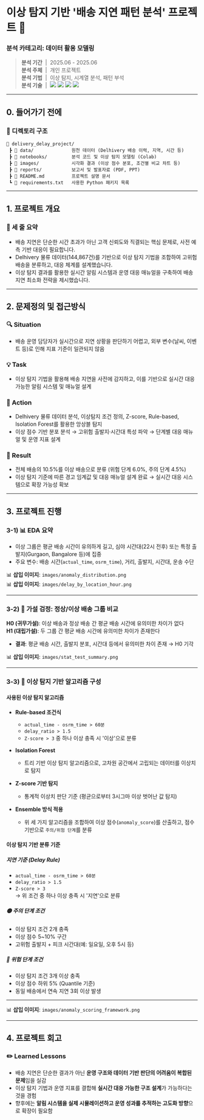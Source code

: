 # 이상 탐지 기반 '배송 지연 패턴 분석' 프로젝트 🚚

### 분석 카테고리: 데이터 활용 모델링
> **분석 기간** &nbsp;|&nbsp;  2025.06 - 2025.06 <br/>
> **분석 주체** &nbsp;|&nbsp;  개인 프로젝트 <br/>
> **분석 기법** &nbsp;|&nbsp;  이상 탐지, 시계열 분석, 패턴 부석 <br/>
> **분석 기술** &nbsp;|&nbsp;  <img src="https://img.shields.io/badge/Python-3776AB?style=flat&logo=python&logoColor=white"/> <img src="https://img.shields.io/badge/Scikit--learn-F7931E?style=flat&logo=scikit-learn&logoColor=white"/> <img src="https://img.shields.io/badge/Numpy-013243?style=flat&logo=numpy&logoColor=white"/> <img src="https://img.shields.io/badge/Matplotlib-11557C?style=flat&logo=matplotlib&logoColor=white"/>

---

## 0. 들어가기 전에

### 📂 디렉토리 구조

```plaintext
📁 delivery_delay_project/
 ┣ 📁 data/              원천 데이터 (Delhivery 배송 이력, 지역, 시간 등)
 ┣ 📁 notebooks/         분석 코드 및 이상 탐지 모델링 (Colab)
 ┣ 📁 images/            시각화 결과 (이상 점수 분포, 조건별 비교 차트 등)
 ┣ 📁 reports/           보고서 및 발표자료 (PDF, PPT)
 ┣ 📄 README.md          프로젝트 설명 문서
 ┗ 📄 requirements.txt   사용한 Python 패키지 목록
```

---
## 1. 프로젝트 개요

### 📌 세 줄 요약
- 배송 지연은 단순한 시간 초과가 아닌 고객 신뢰도와 직결되는 핵심 문제로, 사전 예측 기반 대응이 필요합니다.  
- Delhivery 물류 데이터(144,867건)를 기반으로 이상 탐지 기법을 조합하여 고위험 배송을 분류하고, 대응 체계를 설계했습니다.  
- 이상 탐지 결과를 활용한 실시간 알림 시스템과 운영 대응 매뉴얼을 구축하여 배송 지연 최소화 전략을 제시했습니다.

---

## 2. 문제정의 및 접근방식

### 🔍 Situation
- 배송 운영 담당자가 실시간으로 지연 상황을 판단하기 어렵고, 외부 변수(날씨, 이벤트 등)로 인해 지표 기준이 일관되지 않음

### 💡 Task
- 이상 탐지 기법을 활용해 배송 지연을 사전에 감지하고, 이를 기반으로 실시간 대응 가능한 알림 시스템 및 매뉴얼 설계

### 🏃 Action
- Delhivery 물류 데이터 분석, 이상탐지 조건 정의, Z-score, Rule-based, Isolation Forest를 활용한 앙상블 탐지  
- 이상 점수 기반 분포 분석 → 고위험 출발지·시간대 특성 파악 → 단계별 대응 매뉴얼 및 운영 지표 설계

### 🚀 Result
- 전체 배송의 10.5%를 이상 배송으로 분류 (위험 단계 6.0%, 주의 단계 4.5%)  
- 이상 탐지 기준에 따른 경고 임계값 및 대응 매뉴얼 설계 완료 → 실시간 대응 시스템으로 확장 가능성 확보

---

## 3. 프로젝트 진행

### 3-1) 📊 EDA 요약

- 이상 그룹은 평균 배송 시간이 유의하게 길고, 심야 시간대(22시 전후) 또는 특정 출발지(Gurgaon, Bangalore 등)에 집중  
- 주요 변수: 배송 시간(`actual_time`, `osrm_time`), 거리, 출발지, 시간대, 운송 수단  

📊 **삽입 이미지**: `images/anomaly_distribution.png`  
📊 **삽입 이미지**: `images/delay_by_location_hour.png`

---

### 3-2) 🧪 가설 검정: 정상/이상 배송 그룹 비교

**H0 (귀무가설)**: 이상 배송과 정상 배송 간 평균 배송 시간에 유의미한 차이가 없다  
**H1 (대립가설)**: 두 그룹 간 평균 배송 시간에 유의미한 차이가 존재한다  

- **결과**: 평균 배송 시간, 출발지 분포, 시간대 등에서 유의미한 차이 존재 → H0 기각  

📊 **삽입 이미지**: `images/stat_test_summary.png`

---

### 3-3) 🤖 이상 탐지 기반 알고리즘 구성

#### 사용된 이상 탐지 알고리즘

- **Rule-based 조건식**  
  - `actual_time - osrm_time > 60분`  
  - `delay_ratio > 1.5`  
  - `Z-score > 3` 중 하나 이상 충족 시 '이상'으로 분류

- **Isolation Forest**  
  - 트리 기반 이상 탐지 알고리즘으로, 고차원 공간에서 고립되는 데이터를 이상치로 탐지

- **Z-score 기반 탐지**  
  - 통계적 이상치 판단 기준 (평균으로부터 3시그마 이상 벗어난 값 탐지)

- **Ensemble 방식 적용**  
  - 위 세 가지 알고리즘을 조합하여 이상 점수(`anomaly_score`)를 산출하고,
    점수 기반으로 `주의/위험 단계`를 분류


#### 이상 탐지 기반 분류 기준

##### 지연 기준 (Delay Rule)
- `actual_time - osrm_time > 60분`  
- `delay_ratio > 1.5`  
- `Z-score > 3`  
→ 위 조건 중 하나 이상 충족 시 '지연'으로 분류  

##### 🟡 **주의 단계 조건**
- 이상 탐지 조건 2개 충족  
- 이상 점수 5~10% 구간  
- 고위험 출발지 + 피크 시간대(예: 일요일, 오후 5시 등)

##### 🔴 **위험 단계 조건**
- 이상 탐지 조건 3개 이상 충족  
- 이상 점수 하위 5% (Quantile 기준)  
- 동일 배송에서 연속 지연 3회 이상 발생

---

📊 **삽입 이미지**: `images/anomaly_scoring_framework.png`


---

## 4. 프로젝트 회고

### ✏️ Learned Lessons
- 배송 지연은 단순한 결과가 아닌 **운영 구조와 데이터 기반 판단의 어려움이 복합된 문제**임을 실감  
- 이상 탐지 기법과 운영 지표를 결합해 **실시간 대응 가능한 구조 설계**가 가능하다는 것을 경험  
- 향후에는 **알림 시스템을 실제 시뮬레이션하고 운영 성과를 추적하는 고도화 방향**으로 확장이 필요함
